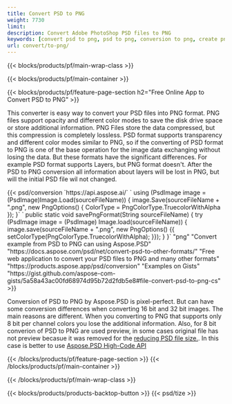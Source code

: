 ```yaml
---
title: Convert PSD to PNG
weight: 7730
limit: 
description: Convert Adobe PhotoShop PSD files to PNG
keywords: [convert psd to png, psd to png, conversion to png, create png from psd, print psd as png]
url: convert/to-png/
---
```


{{< blocks/products/pf/main-wrap-class >}}

{{< blocks/products/pf/main-container >}}

{{< blocks/products/pf/feature-page-section h2="Free Online App to Convert PSD to PNG" >}}
<p>This converter is easy way to convert your PSD files into PNG format. PNG files support opacity and different color modes to save the disk drive space or store additional information. PNG Files store the data compressed, but this compression is completely lossless. PSD format supports transparency and different color modes similar to PNG, so if the converting of PSD format to PNG is one of the base operation for the image data exchanging without losing the data. But these formats have the significant differences. For example PSD format supports Layers, but PNG format doesn't. After the PSD to PNG conversion all information about layers will be lost in PNG, but will the initial PSD file wil not changed.</p>
{{< psd/conversion `https://api.aspose.ai/` 
`    using (PsdImage image = (PsdImage)Image.Load(sourceFileName))
    {
        image.Save(sourceFileName + ".png",  new PngOptions() {  ColorType = PngColorType.TruecolorWithAlpha });
    }` 
	`    public static void savePngFormat(String sourceFileName) {
        try (PsdImage image = (PsdImage) Image.load(sourceFileName)) {
            image.save(sourceFileName + ".png", new PngOptions() {{
                setColorType(PngColorType.TruecolorWithAlpha);
            }});
        }
    }` 
	"png" 
"Convert example from PSD to PNG can using Aspose.PSD"  "https://docs.aspose.com/psd/net/convert-psd-to-other-formats/" 
"Free web application to convert your PSD files to PNG and many other formats" "https://products.aspose.app/psd/conversion" 
"Examples on Gists" "https://gist.github.com/aspose-com-gists/5a58a43ac00fd68974d95b72d2fdb5e8#file-convert-psd-to-png-cs" >}}
<p>Conversion of PSD to PNG by Aspose.PSD is pixel-perfect. But can have some conversion differences when converting 16 bit and 32 bit images. The main reasons are different. When you converting to PNG that supports only 8 bit per channel colors you lose the additional information. Also, for 8 bit converion of PSD to PNG are used preview, in some cases original file has not preview becasue it was removed for the <a href="/psd/reduce-size">reducing PSD file size.</a>. In this case is better to use <a href="/psd">Aspose.PSD High-Code API</a></p>
{{< /blocks/products/pf/feature-page-section >}}
{{< /blocks/products/pf/main-container >}}


{{< /blocks/products/pf/main-wrap-class >}}

{{< blocks/products/products-backtop-button >}}
{{< psd/tize >}}
